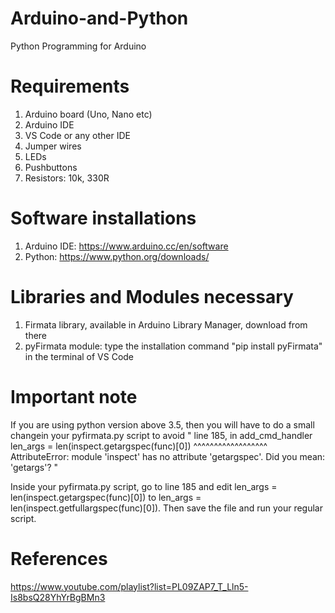 # Arduino-and-Python
Python Programming for Arduino
# Requirements
1) Arduino board (Uno, Nano etc)
2) Arduino IDE
3) VS Code or any other IDE
4) Jumper wires
5) LEDs
6) Pushbuttons
7) Resistors: 10k, 330R

# Software installations
1) Arduino IDE: https://www.arduino.cc/en/software
2) Python: https://www.python.org/downloads/

# Libraries and Modules necessary
1) Firmata library, available in Arduino Library Manager, download from there
2) pyFirmata module: type the installation command "pip install pyFirmata" in the terminal of VS Code


# Important note
If you are using python version above 3.5, then you will have to do a small changein your pyfirmata.py script to avoid " line 185, in add_cmd_handler
    len_args = len(inspect.getargspec(func)[0])
                   ^^^^^^^^^^^^^^^^^^
AttributeError: module 'inspect' has no attribute 'getargspec'. Did you mean: 'getargs'? "

Inside your pyfirmata.py script, go to line 185 and edit len_args = len(inspect.getargspec(func)[0]) to len_args = len(inspect.getfullargspec(func)[0]). Then save the file and run your regular script.



# References
https://www.youtube.com/playlist?list=PL09ZAP7_T_Lln5-Is8bsQ28YhYrBgBMn3
